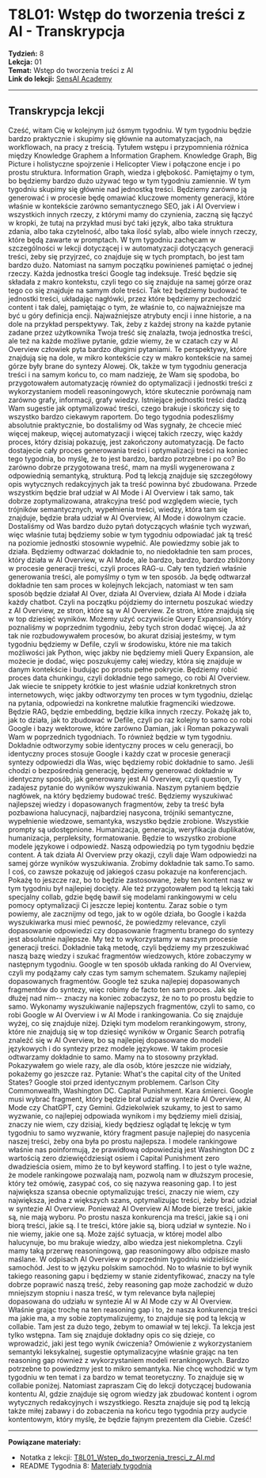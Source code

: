 # T8L01: Wstęp do tworzenia treści z AI - Transkrypcja

**Tydzień:** 8  
**Lekcja:** 01  
**Temat:** Wstęp do tworzenia treści z AI  
**Link do lekcji:** [SensAI Academy](https://learn.sensai.academy/next/public/lesson/349)

---

## Transkrypcja lekcji

Cześć, witam Cię w kolejnym już ósmym tygodniu. W tym tygodniu będzie bardzo praktycznie i skupimy się głównie na automatyzacjach, na workflowach, na pracy z treścią. Tytułem wstępu i przypomnienia różnica między Knowledge Graphem a Information Graphem. Knowledge Graph, Big Picture i holistyczne spojrzenie i Helicopter View i połączone encje i po prostu struktura. Information Graph, wiedza i głębokość. Pamiętajmy o tym, bo będziemy bardzo dużo używać tego w tym tygodniu zamiennie. W tym tygodniu skupimy się głównie nad jednostką treści. Będziemy zarówno ją generować i w procesie będę omawiać kluczowe momenty generacji, które właśnie w kontekście zarówno semantycznego SEO, jak i AI Overview i wszystkich innych rzeczy, z którymi mamy do czynienia, zaczną się łączyć w kropki, że tutaj na przykład musi być taki język, albo taka struktura zdania, albo taka czytelność, albo taka ilość sylab, albo wiele innych rzeczy, które będą zawarte w promptach. W tym tygodniu zachęcam w szczególności w lekcji dotyczącej i w automatyzacji dotyczących generacji treści, żeby się przyjrzeć, co znajduje się w tych promptach, bo jest tam bardzo dużo. Natomiast na samym początku powinieneś pamiętać o jednej rzeczy. Każda jednostka treści Google tag indeksuje. Treść będzie się składała z makro kontekstu, czyli tego co się znajduje na samej górze oraz tego co się znajduje na samym dole treści. Tak też będziemy budować te jednostki treści, układając nagłówki, przez które będziemy przechodzić content i tak dalej, pamiętając o tym, że właśnie to, co najważniejsze ma być u góry definicja encji. Najważniejsze atrybuty encji i inne historie, a na dole na przykład perspektywy. Tak, żeby z każdej strony na każde pytanie zadane przez użytkownika Twoja treść się znalazła, twoja jednostka treści, ale też na każde możliwe pytanie, gdzie wiemy, że w czatach czy w AI Overview człowiek pyta bardzo długimi pytaniami. Te perspektywy, które znajdują się na dole, w mikro kontekście czy w makro kontekście na samej górze były brane do syntezy AIowej. Ok, także w tym tygodniu generacja treści i na samym końcu to, co mam nadzieję, że Wam się spodoba, bo przygotowałem automatyzację również do optymalizacji i jednostki treści z wykorzystaniem modeli reasoningowych, które skutecznie porównają nam zarówno grafy, informacji, grafy wiedzy. Istniejące jednostki treści dadzą Wam sugestie jak optymalizować treści, czego brakuje i skończy się to wszystko bardzo ciekawym raportem. Do tego tygodnia podeszliśmy absolutnie praktycznie, bo dostaliśmy od Was sygnały, że chcecie mieć więcej makeup, więcej automatyzacji i więcej takich rzeczy, więc każdy proces, który dzisiaj pokazuję, jest zakończony automatyzacją. De facto dostajecie cały proces generowania treści i optymalizacji treści na koniec tego tygodnia, bo myślę, że to jest bardzo, bardzo potrzebne i po co? Bo zarówno dobrze przygotowana treść, mam na myśli wygenerowana z odpowiednią semantyką, strukturą. Pod tą lekcją znajduje się szczegółowy opis wytycznych redakcyjnych jak ta treść powinna być zbudowana. Przede wszystkim będzie brał udział w AI Mode i AI Overview i tak samo, tak dobrze zoptymalizowana, atrakcyjna treść pod względem wiecie, tych trójników semantycznych, wypełnienia treści, wiedzy, która tam się znajduje, będzie brała udział w AI Overview, AI Mode i dowolnym czacie. Dostaliśmy od Was bardzo dużo pytań dotyczących właśnie tych wyzwań, więc właśnie tutaj będziemy sobie w tym tygodniu odpowiadać jak tą treść na poziomie jednostki stosownie wypełnić. Ale powiedzmy sobie jak to działa. Będziemy odtwarzać dokładnie to, no niedokładnie ten sam proces, który działa w AI Overview, w AI Mode, ale bardzo, bardzo, bardzo zbliżony w procesie generacji treści, czyli proces RAG-u. Cały ten tydzień właśnie generowania treści, ale pomyślmy o tym w ten sposób. Ja będę odtwarzał dokładnie ten sam proces w kolejnych lekcjach, natomiast w ten sam sposób będzie działał AI Over, działa AI Overview, działa AI Mode i działa każdy chatbot. Czyli na początku pójdziemy do internetu poszukać wiedzy z AI Overview, ze stron, które są w AI Overview. Ze stron, które znajdują się w top dziesięć wyników. Możemy użyć oczywiście Query Expansion, który poznaliśmy w poprzednim tygodniu, żeby tych stron dodać więcej. Ja aż tak nie rozbudowywałem procesów, bo akurat dzisiaj jesteśmy, w tym tygodniu będziemy w Defile, czyli w środowisku, które nie ma takich możliwości jak Python, więc jakby nie będziemy mieli Query Expansion, ale możecie je dodać, więc poszukujemy całej wiedzy, która się znajduje w danym kontekście i budując po prostu pełne pokrycie. Będziemy robić proces data chunkingu, czyli dokładnie tego samego, co robi AI Overview. Jak wiecie te snippety krótkie to jest właśnie udział konkretnych stron internetowych, więc jakby odtworzymy ten proces w tym tygodniu, dzieląc na pytania, odpowiedzi na konkretne malutkie fragmenciki wiedzowe. Będzie RAG, będzie embedding, będzie kilka innych rzeczy. Pokażę jak to, jak to działa, jak to zbudować w Defile, czyli po raz kolejny to samo co robi Google i bazy wektorowe, które zarówno Damian, jak i Roman pokazywali Wam w poprzednich tygodniach. To również będzie w tym tygodniu. Dokładnie odtworzymy sobie identyczny proces w celu generacji, bo identyczny proces stosuje Google i każdy czat w procesie generacji syntezy odpowiedzi dla Was, więc będziemy robić dokładnie to samo. Jeśli chodzi o bezpośrednią generację, będziemy generować dokładnie w identyczny sposób, jak generowany jest AI Overview, czyli question, Ty zadajesz pytanie do wyników wyszukiwania. Naszym pytaniem będzie nagłówek, na który będziemy budować treść. Będziemy wyszukiwać najlepszej wiedzy i dopasowanych fragmentów, żeby ta treść była pozbawiona halucynacji, najbardziej nasycona, trójniki semantyczne, wypełnienie wiedzowe, semantyka, wszystko będzie zrobione. Wszystkie prompty są udostępnione. Humanizacja, generacja, weryfikacja duplikatów, humanizacja, perpleksity, formatowanie. Będzie to wszystko zrobione modele językowe i odpowiedź. Naszą odpowiedzią po tym tygodniu będzie content. A tak działa AI Overview przy okazji, czyli daje Wam odpowiedzi na samej górze wyników wyszukiwania. Zrobimy dokładnie tak samo.To samo. I coś, co zawsze pokazuję od jakiegoś czasu pokazuje na konferencjach. Pokażę to jeszcze raz, bo to będzie zastosowane, żeby ten kontent nasz w tym tygodniu był najlepiej docięty. Ale też przygotowałem pod tą lekcją taki specjalny collab, gdzie będę bawił się modelami rankingowymi w celu pomocy optymalizacji Ci jeszcze lepiej kontentu. Zaraz sobie o tym powiemy, ale zacznijmy od tego, jak to w ogóle działa, bo Google i każda wyszukiwarka musi mieć pewność, że powiedzmy relevance, czyli dopasowanie odpowiedzi czy dopasowanie fragmentu branego do syntezy jest absolutnie najlepsze. My też to wykorzystamy w naszym procesie generacji treści. Dokładnie taką metodę, czyli będziemy my przeszukiwać naszą bazę wiedzy i szukać fragmentów wiedzowych, które zobaczymy w następnym tygodniu. Google w ten sposób układa ranking do AI Overview, czyli my podążamy cały czas tym samym schematem. Szukamy najlepiej dopasowanych fragmentów. Google też szuka najlepiej dopasowanych fragmentów do syntezy, więc robimy de facto ten sam proces. Jak się dłużej nad nim-- znaczy na koniec zobaczysz, że no to po prostu będzie to samo. Wykonamy wyszukiwanie najlepszych fragmentów, czyli to samo, co robi Google w AI Overview i w AI Mode i rankingowania. Co się znajduje wyżej, co się znajduje niżej. Dzięki tym modelom rerankingowym, strony, które nie znajdują się w top dziesięć wyników w Organic Search potrafią znaleźć się w AI Overview, bo są najlepiej dopasowane do modeli językowych i do syntezy przez modele językowe. W takim procesie odtwarzamy dokładnie to samo. Mamy na to stosowny przykład. Pokazywałem go wiele razy, ale dla osób, które jeszcze nie widziały, pokażemy go jeszcze raz. Pytanie: What's the capital city of the United States? Google stoi przed identycznym problemem. Carlson City Commonwealth, Washington DC. Capital Punishment. Kara śmierci. Google musi wybrać fragment, który będzie brał udział w syntezie AI Overview, AI Mode czy ChatGPT, czy Gemini. Gdziekolwiek szukamy, to jest to samo wyzwanie, co najlepiej odpowiada wynikom i my będziemy mieli dzisiaj, znaczy nie wiem, czy dzisiaj, kiedy będziesz oglądał tę lekcję w tym tygodniu to samo wyzwanie, który fragment pasuje najlepiej do nasycenia naszej treści, żeby ona była po prostu najlepsza. I modele rankingowe właśnie nas poinformują, że prawidłową odpowiedzią jest Washington DC z wartością zero dziewięćdziesiąt osiem i Capital Punishment zero dwadzieścia osiem, mimo że to był keyword staffing. I to jest o tyle ważne, że modele rankingowe pozwalają nam, pozwolą nam w dłuższym procesie, który też omówię, zasypać coś, co się nazywa reasoning gap. I to jest największa szansa obecnie optymalizując treści, znaczy nie wiem, czy największa, jedna z większych szans, optymalizując treści, żeby brać udział w syntezie AI Overview. Ponieważ AI Overview AI Mode bierze treści, jakie są, nie mają wyboru. Po prostu nasza konkurencja ma treści, jakie są i oni biorą treści, jakie są. I te treści, które jakie są, biorą udział w syntezie. No i nie wiemy, jakie one są. Może zajść sytuacja, w której model albo halucynuje, bo mu brakuje wiedzy, albo wiedza jest niekompletna. Czyli mamy taką przerwę reasoningową, gap reasoningowy albo odpisze masło maślane. W odpisach AI Overview w poprzednim tygodniu widzieliście samochód. Jest to w języku polskim samochód. No to właśnie to był wynik takiego reasoning gapu i będziemy w stanie zidentyfikować, znaczy na tyle dobrze poprawić naszą treść, żeby reasoning gap może zachodzić w dużo mniejszym stopniu i nasza treść, w tym relevance była najlepiej dopasowana do udziału w syntezie AI w AI Mode czy w AI Overview. Właśnie grając trochę na ten reasoning gap i to, że nasza konkurencja treści ma jakie ma, a my sobie zoptymalizujemy, to znajduje się pod tą lekcją w collabie. Tam jest za dużo tego, żebym to omawiał w tej lekcji. Ta lekcja jest tylko wstępna. Tam się znajduje dokładny opis co się dzieje, co wprowadzić, jaki jest tego wynik ćwiczenia? Omówienie z wykorzystaniem semantyki leksykalnej, sugestie optymalizacyjne właśnie grając na ten reasoning gap również z wykorzystaniem modeli rerankingowych. Bardzo potrzebne to powiedzmy jest to mikro semantyka. Nie chcę wchodzić w tym tygodniu w ten temat i za bardzo w temat teoretyczny. To znajduje się w collabie poniżej. Natomiast zapraszam Cię do lekcji dotyczącej budowania kontentu AI, gdzie znajduje się ogrom wiedzy jak zbudować kontent i ogrom wytycznych redakcyjnych i wszystkiego. Reszta znajduje się pod tą lekcją także miłej zabawy i do zobaczenia na końcu tego tygodnia przy audycie kontentowym, który myślę, że będzie fajnym prezentem dla Ciebie. Cześć!

---

**Powiązane materiały:**
- Notatka z lekcji: [T8L01_Wstep_do_tworzenia_tresci_z_AI.md](./T8L01_Wstep_do_tworzenia_tresci_z_AI.md)
- README Tygodnia 8: [Materiały tygodnia](../README.md) 